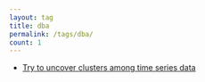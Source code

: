 ```yaml
---
layout: tag
title: dba
permalink: /tags/dba/
count: 1
---
```


- [Try to uncover clusters among time series data](https://clementbm.github.io/study/2023/09/01/clustering-large-timeseries-dtw-kmeans.html)
